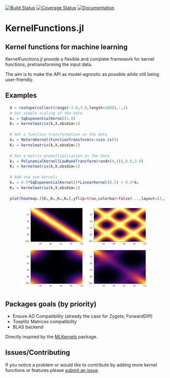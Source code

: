 [![Build Status](https://travis-ci.org/theogf/KernelFunctions.jl.svg?branch=master)](https://travis-ci.org/theogf/AugmentedGaussianProcesses.jl)
[![Coverage Status](https://coveralls.io/repos/github/theogf/KernelFunctions.jl/badge.svg?branch=master)](https://coveralls.io/github/theogf/KernelFunctions.jl?branch=master)
[![Documentation](https://img.shields.io/badge/docs-dev-blue.svg)](https://theogf.github.io/KernelFunctions.jl/dev/)
# KernelFunctions.jl
## Kernel functions for machine learning

KernelFunctions.jl provide a flexible and complete framework for kernel functions, pretransforming the input data.

The aim is to make the API as model-agnostic as possible while still being user-friendly.

## Examples

```julia
  X = reshape(collect(range(-3.0,3.0,length=100)),:,1)
  # Set simple scaling of the data
  k₁ = SqExponentialKernel(1.0)
  K₁ = kernelmatrix(k,X,obsdim=1)

  # Set a function transformation on the data
  k₂ = MaternKernel(FunctionTransform(x->sin.(x)))
  K₂ = kernelmatrix(k,X,obsdim=1)

  # Set a matrix premultiplication on the data
  k₃ = PolynomialKernel(LowRankTransform(randn(4,1)),0.0,2.0)
  K₃ = kernelmatrix(k,X,obsdim=1)

  # Add and sum kernels
  k₄ = 0.5*SqExponentialKernel()*LinearKernel(0.5) + 0.4*k₂
  K₄ = kernelmatrix(k,X,obsdim=1)

  plot(heatmap.([K₁,K₂,K₃,K₄],yflip=true,colorbar=false)...,layout=(2,2))
```
<p align=center>
  <img src="docs/src/assets/heatmap_combination.png" width=400px>
</p>

## Packages goals (by priority)
- Ensure AD Compatibility (already the case for Zygote, ForwardDiff)
- Toeplitz Matrices compatibility
- BLAS backend

Directly inspired by the [MLKernels](https://github.com/trthatcher/MLKernels.jl) package.

## Issues/Contributing

If you notice a problem or would like to contribute by adding more kernel functions or features please [submit an issue](https://github.com/theogf/KernelFunctions.jl/issues).
